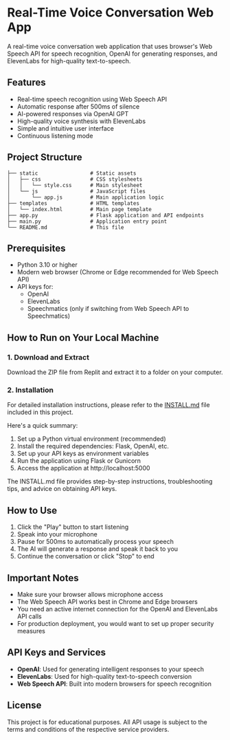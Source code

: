 # Real-Time Voice Conversation Web App

A real-time voice conversation web application that uses browser's Web Speech API for speech recognition, OpenAI for generating responses, and ElevenLabs for high-quality text-to-speech.

## Features

- Real-time speech recognition using Web Speech API
- Automatic response after 500ms of silence
- AI-powered responses via OpenAI GPT
- High-quality voice synthesis with ElevenLabs
- Simple and intuitive user interface
- Continuous listening mode

## Project Structure

```
├── static                 # Static assets
│   ├── css                # CSS stylesheets
│   │   └── style.css      # Main stylesheet
│   └── js                 # JavaScript files
│       └── app.js         # Main application logic
├── templates              # HTML templates
│   └── index.html         # Main page template
├── app.py                 # Flask application and API endpoints
├── main.py                # Application entry point
└── README.md              # This file
```

## Prerequisites

- Python 3.10 or higher
- Modern web browser (Chrome or Edge recommended for Web Speech API)
- API keys for:
  - OpenAI
  - ElevenLabs
  - Speechmatics (only if switching from Web Speech API to Speechmatics)

## How to Run on Your Local Machine

### 1. Download and Extract

Download the ZIP file from Replit and extract it to a folder on your computer.

### 2. Installation

For detailed installation instructions, please refer to the [INSTALL.md](INSTALL.md) file included in this project.

Here's a quick summary:

1. Set up a Python virtual environment (recommended)
2. Install the required dependencies: Flask, OpenAI, etc.
3. Set up your API keys as environment variables
4. Run the application using Flask or Gunicorn
5. Access the application at http://localhost:5000

The INSTALL.md file provides step-by-step instructions, troubleshooting tips, and advice on obtaining API keys.

## How to Use

1. Click the "Play" button to start listening
2. Speak into your microphone
3. Pause for 500ms to automatically process your speech
4. The AI will generate a response and speak it back to you
5. Continue the conversation or click "Stop" to end

## Important Notes

- Make sure your browser allows microphone access
- The Web Speech API works best in Chrome and Edge browsers
- You need an active internet connection for the OpenAI and ElevenLabs API calls
- For production deployment, you would want to set up proper security measures

## API Keys and Services

- **OpenAI**: Used for generating intelligent responses to your speech
- **ElevenLabs**: Used for high-quality text-to-speech conversion
- **Web Speech API**: Built into modern browsers for speech recognition

## License

This project is for educational purposes. All API usage is subject to the terms and conditions of the respective service providers.